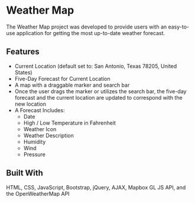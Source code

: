 # Weather Map 

The Weather Map project was developed to provide users with an easy-to-use application for getting the most up-to-date weather forecast.

## Features
* Current Location (default set to: San Antonio, Texas 78205, United States)
* Five-Day Forecast for Current Location
* A map with a draggable marker and search bar
* Once the user drags the marker or utilizes the search bar, the five-day forecast and the current location are updated to correspond with the new location
* A Forecast Includes:
  - Date
  - High / Low Temperature in Fahrenheit 
  - Weather Icon
  - Weather Description
  - Humidity
  - Wind
  - Pressure


## Built With
HTML, CSS, JavaScript, Bootstrap, jQuery, AJAX, Mapbox GL JS API, and the OpenWeatherMap API